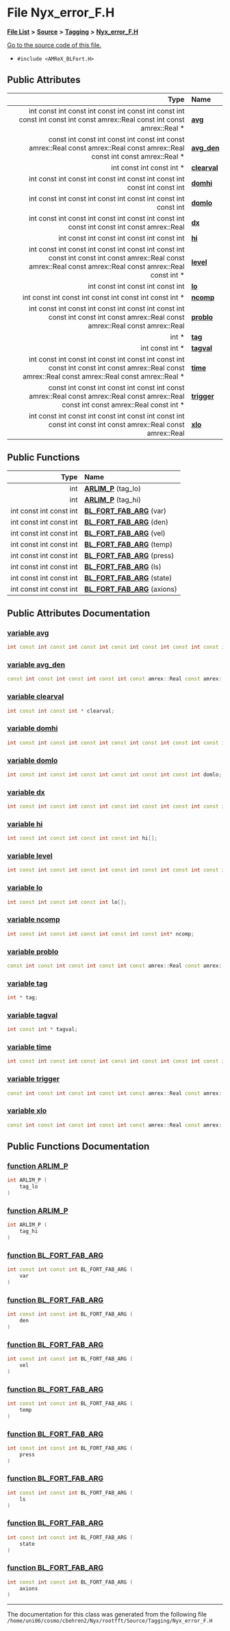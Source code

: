 
# File Nyx\_error\_F.H


[**File List**](files.md) **>** [**Source**](dir_74389ed8173ad57b461b9d623a1f3867.md) **>** [**Tagging**](dir_c14a965952b26c2f69053cc66c8fb69f.md) **>** [**Nyx\_error\_F.H**](Nyx__error__F_8H.md)

[Go to the source code of this file.](Nyx__error__F_8H_source.md)



* `#include <AMReX_BLFort.H>`













## Public Attributes

| Type | Name |
| ---: | :--- |
|  int const int const int const int const int const int const int const int const amrex::Real const int const amrex::Real \* | [**avg**](Nyx__error__F_8H.md#variable-avg)  <br> |
|  const int const int const int const int const amrex::Real const amrex::Real const amrex::Real const int const amrex::Real \* | [**avg\_den**](Nyx__error__F_8H.md#variable-avg-den)  <br> |
|  int const int const int \* | [**clearval**](Nyx__error__F_8H.md#variable-clearval)  <br> |
|  int const int const int const int const int const int const int const int | [**domhi**](Nyx__error__F_8H.md#variable-domhi)  <br> |
|  int const int const int const int const int const int const int | [**domlo**](Nyx__error__F_8H.md#variable-domlo)  <br> |
|  int const int const int const int const int const int const int const int const amrex::Real | [**dx**](Nyx__error__F_8H.md#variable-dx)  <br> |
|  int const int const int const int const int | [**hi**](Nyx__error__F_8H.md#variable-hi)  <br> |
|  int const int const int const int const int const int const int const int const amrex::Real const amrex::Real const amrex::Real const amrex::Real const int \* | [**level**](Nyx__error__F_8H.md#variable-level)  <br> |
|  int const int const int const int | [**lo**](Nyx__error__F_8H.md#variable-lo)  <br> |
|  int const int const int const int const int const int \* | [**ncomp**](Nyx__error__F_8H.md#variable-ncomp)  <br> |
|  int const int const int const int const int const int const int const int const amrex::Real const amrex::Real const amrex::Real | [**problo**](Nyx__error__F_8H.md#variable-problo)  <br> |
|  int \* | [**tag**](Nyx__error__F_8H.md#variable-tag)  <br> |
|  int const int \* | [**tagval**](Nyx__error__F_8H.md#variable-tagval)  <br> |
|  int const int const int const int const int const int const int const int const amrex::Real const amrex::Real const amrex::Real const amrex::Real \* | [**time**](Nyx__error__F_8H.md#variable-time)  <br> |
|  const int const int const int const int const amrex::Real const amrex::Real const amrex::Real const int const amrex::Real const int \* | [**trigger**](Nyx__error__F_8H.md#variable-trigger)  <br> |
|  int const int const int const int const int const int const int const int const amrex::Real const amrex::Real | [**xlo**](Nyx__error__F_8H.md#variable-xlo)  <br> |


## Public Functions

| Type | Name |
| ---: | :--- |
|  int | [**ARLIM\_P**](Nyx__error__F_8H.md#function-arlim-p) (tag\_lo) <br> |
|  int | [**ARLIM\_P**](Nyx__error__F_8H.md#function-arlim-p) (tag\_hi) <br> |
|  int const int const int | [**BL\_FORT\_FAB\_ARG**](Nyx__error__F_8H.md#function-bl-fort-fab-arg) (var) <br> |
|  int const int const int | [**BL\_FORT\_FAB\_ARG**](Nyx__error__F_8H.md#function-bl-fort-fab-arg) (den) <br> |
|  int const int const int | [**BL\_FORT\_FAB\_ARG**](Nyx__error__F_8H.md#function-bl-fort-fab-arg) (vel) <br> |
|  int const int const int | [**BL\_FORT\_FAB\_ARG**](Nyx__error__F_8H.md#function-bl-fort-fab-arg) (temp) <br> |
|  int const int const int | [**BL\_FORT\_FAB\_ARG**](Nyx__error__F_8H.md#function-bl-fort-fab-arg) (press) <br> |
|  int const int const int | [**BL\_FORT\_FAB\_ARG**](Nyx__error__F_8H.md#function-bl-fort-fab-arg) (ls) <br> |
|  int const int const int | [**BL\_FORT\_FAB\_ARG**](Nyx__error__F_8H.md#function-bl-fort-fab-arg) (state) <br> |
|  int const int const int | [**BL\_FORT\_FAB\_ARG**](Nyx__error__F_8H.md#function-bl-fort-fab-arg) (axions) <br> |








## Public Attributes Documentation


### <a href="#variable-avg" id="variable-avg">variable avg </a>


```cpp
int const int const int const int const int const int const int const int const amrex::Real const int const amrex::Real * avg;
```



### <a href="#variable-avg-den" id="variable-avg-den">variable avg\_den </a>


```cpp
const int const int const int const int const amrex::Real const amrex::Real const amrex::Real const int const amrex::Real* avg_den;
```



### <a href="#variable-clearval" id="variable-clearval">variable clearval </a>


```cpp
int const int const int * clearval;
```



### <a href="#variable-domhi" id="variable-domhi">variable domhi </a>


```cpp
int const int const int const int const int const int const int const int domhi;
```



### <a href="#variable-domlo" id="variable-domlo">variable domlo </a>


```cpp
int const int const int const int const int const int const int domlo;
```



### <a href="#variable-dx" id="variable-dx">variable dx </a>


```cpp
int const int const int const int const int const int const int const int const amrex::Real dx[];
```



### <a href="#variable-hi" id="variable-hi">variable hi </a>


```cpp
int const int const int const int const int hi[];
```



### <a href="#variable-level" id="variable-level">variable level </a>


```cpp
int const int const int const int const int const int const int const int const amrex::Real const int* level;
```



### <a href="#variable-lo" id="variable-lo">variable lo </a>


```cpp
int const int const int const int lo[];
```



### <a href="#variable-ncomp" id="variable-ncomp">variable ncomp </a>


```cpp
int const int const int const int const int const int* ncomp;
```



### <a href="#variable-problo" id="variable-problo">variable problo </a>


```cpp
const int const int const int const int const amrex::Real const amrex::Real const amrex::Real problo;
```



### <a href="#variable-tag" id="variable-tag">variable tag </a>


```cpp
int * tag;
```



### <a href="#variable-tagval" id="variable-tagval">variable tagval </a>


```cpp
int const int * tagval;
```



### <a href="#variable-time" id="variable-time">variable time </a>


```cpp
int const int const int const int const int const int const int const int const amrex::Real const amrex::Real const amrex::Real const amrex::Real* time;
```



### <a href="#variable-trigger" id="variable-trigger">variable trigger </a>


```cpp
const int const int const int const int const amrex::Real const amrex::Real const amrex::Real const int const amrex::Real const int* trigger;
```



### <a href="#variable-xlo" id="variable-xlo">variable xlo </a>


```cpp
const int const int const int const int const amrex::Real const amrex::Real xlo[];
```


## Public Functions Documentation


### <a href="#function-arlim-p" id="function-arlim-p">function ARLIM\_P </a>


```cpp
int ARLIM_P (
    tag_lo
) 
```



### <a href="#function-arlim-p" id="function-arlim-p">function ARLIM\_P </a>


```cpp
int ARLIM_P (
    tag_hi
) 
```



### <a href="#function-bl-fort-fab-arg" id="function-bl-fort-fab-arg">function BL\_FORT\_FAB\_ARG </a>


```cpp
int const int const int BL_FORT_FAB_ARG (
    var
) 
```



### <a href="#function-bl-fort-fab-arg" id="function-bl-fort-fab-arg">function BL\_FORT\_FAB\_ARG </a>


```cpp
int const int const int BL_FORT_FAB_ARG (
    den
) 
```



### <a href="#function-bl-fort-fab-arg" id="function-bl-fort-fab-arg">function BL\_FORT\_FAB\_ARG </a>


```cpp
int const int const int BL_FORT_FAB_ARG (
    vel
) 
```



### <a href="#function-bl-fort-fab-arg" id="function-bl-fort-fab-arg">function BL\_FORT\_FAB\_ARG </a>


```cpp
int const int const int BL_FORT_FAB_ARG (
    temp
) 
```



### <a href="#function-bl-fort-fab-arg" id="function-bl-fort-fab-arg">function BL\_FORT\_FAB\_ARG </a>


```cpp
int const int const int BL_FORT_FAB_ARG (
    press
) 
```



### <a href="#function-bl-fort-fab-arg" id="function-bl-fort-fab-arg">function BL\_FORT\_FAB\_ARG </a>


```cpp
int const int const int BL_FORT_FAB_ARG (
    ls
) 
```



### <a href="#function-bl-fort-fab-arg" id="function-bl-fort-fab-arg">function BL\_FORT\_FAB\_ARG </a>


```cpp
int const int const int BL_FORT_FAB_ARG (
    state
) 
```



### <a href="#function-bl-fort-fab-arg" id="function-bl-fort-fab-arg">function BL\_FORT\_FAB\_ARG </a>


```cpp
int const int const int BL_FORT_FAB_ARG (
    axions
) 
```



------------------------------
The documentation for this class was generated from the following file `/home/uni06/cosmo/cbehren2/Nyx/rootfft/Source/Tagging/Nyx_error_F.H`